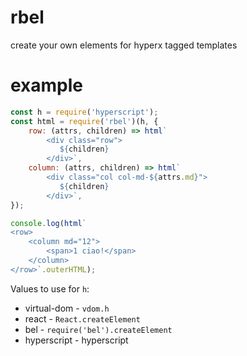 # rbel

create your own elements for hyperx tagged templates

# example

```js
const h = require('hyperscript');
const html = require('rbel')(h, {
    row: (attrs, children) => html`
        <div class="row">
           ${children}
        </div>`,
    column: (attrs, children) => html`
        <div class="col col-md-${attrs.md}">
           ${children}
        </div>`,
});

console.log(html`
<row>
    <column md="12">
        <span>1 ciao!</span>
    </column>
</row>`.outerHTML);
```

Values to use for `h`:

* virtual-dom - `vdom.h`
* react - `React.createElement`
* bel - `require('bel').createElement`
* hyperscript - hyperscript
